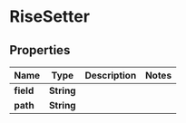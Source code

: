 

# RiseSetter


## Properties

| Name | Type | Description | Notes |
|------------ | ------------- | ------------- | -------------|
|**field** | **String** |  |  |
|**path** | **String** |  |  |



